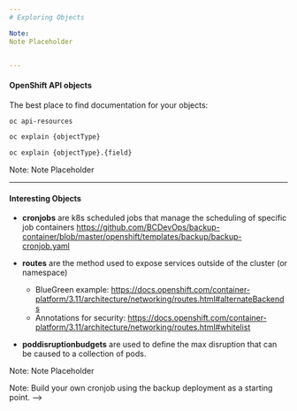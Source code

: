 ```yaml
---
# Exploring Objects

Note:
Note Placeholder


---
```

#### OpenShift API objects

The best place to find documentation for your objects:

``` bash
oc api-resources

oc explain {objectType}

oc explain {objectType}.{field}
```

Note:
Note Placeholder


---
#### Interesting Objects

- **cronjobs** are k8s scheduled jobs that manage the scheduling of specific job containers
https://github.com/BCDevOps/backup-container/blob/master/openshift/templates/backup/backup-cronjob.yaml

- **routes** are the method used to expose services outside of the cluster (or namespace)
  - BlueGreen example: https://docs.openshift.com/container-platform/3.11/architecture/networking/routes.html#alternateBackends
  - Annotations for security: https://docs.openshift.com/container-platform/3.11/architecture/networking/routes.html#whitelist
- **poddisruptionbudgets** are used to define the max disruption that can be caused to a collection of pods.

Note:
Note Placeholder

<!-- 
---
#### Bonus Round: Cronjob

![Lab Time](content/07_stateful_sets/lab_01.gif)<!-- .element style="border: 0; background: None; box-shadow: None" -->

Note:
Build your own cronjob using the backup deployment as a starting point. -->

